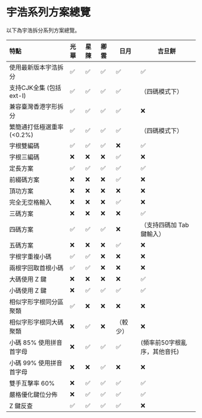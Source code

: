 # 宇浩系列方案總覽

以下為宇浩拆分系列方案總覽。

| 特點                       | 光華 | 星陳 | 卿雲 | 日月     | 吉旦餅                       |
| :------------------------- | :--- | :--- | :--- | -------- | ---------------------------- |
| 使用最新版本宇浩拆分       | ✅    | ✅    | ✅    | ✅        | ✅                            |
| 支持CJK全集 (包括ext-I)    | ✅    | ✅    | ✅    | ✅        | （四碼模式下）               |
| 兼容臺灣香港字形拆分       | ✅    | ✅    | ✅    | ✅        | ❌                            |
| 繁簡通打低極選重率 (<0.2%) | ✅    | ✅    | ✅    | ✅        | （四碼模式下）               |
| 字根雙編碼                 | ✅    | ✅    | ✅    | ❌        | ✅                            |
| 字根三編碼                 | ❌    | ❌    | ❌    | ✅        | ❌                            |
| 定長方案                   | ✅    | ✅    | ✅    | ✅        | ✅                            |
| 前綴碼方案                 | ❌    | ❌    | ❌    | ✅        | ❌                            |
| 頂功方案                   | ❌    | ❌    | ❌    | ❌        | ❌                            |
| 完全无空格輸入             | ❌    | ❌    | ❌    | ✅        | ❌                            |
| 三碼方案                   | ❌    | ❌    | ❌    | ❌        | ✅                            |
| 四碼方案                   | ✅    | ✅    | ✅    | ❌        | （支持四碼加 Tab 鍵輸入）    |
| 五碼方案                   | ❌    | ❌    | ❌    | ✅        | ❌                            |
| 字根字重複小碼             | ✅    | ✅    | ❌    | ❌        | ❌                            |
| 兩根字回取首根小碼         | ✅    | ✅    | ❌    | ❌        | ❌                            |
| 大碼使用 Z 鍵              | ❌    | ❌    | ❌    | ❌        | ✅                            |
| 小碼使用 Z 鍵              | ❌    | ✅    | ✅    | ✅        | ✅                            |
| 相似字形字根同分區聚類     | ✅    | ❌    | ❌    | ❌        | ❌                            |
| 相似字形字根同大碼聚類     | ❌    | ✅    | ❌    | （較少） | ❌                            |
| 小碼 85% 使用拼音首字母    | ❌    | ✅    | ✅    | ✅        | (頻率前50字根亂序，其他音托) |
| 小碼 99% 使用拼音首字母    | ❌    | ❌    | ✅    | ❌        | ❌                            |
| 雙手互擊率 60%             | ❌    | ✅    | ✅    | ✅        | ✅                            |
| 嚴格優化鍵位分佈           | ❌    | ✅    | ✅    | ✅        | ✅                            |
| Z 鍵反查                   | ✅    | ✅    | ✅    | ✅        | ❌                            |
